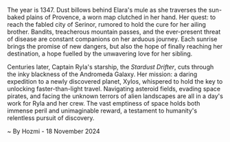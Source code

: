 
The year is 1347.  Dust billows behind Elara's mule as she traverses the sun-baked plains of Provence, a worn map clutched in her hand.  Her quest: to reach the fabled city of Serinor, rumored to hold the cure for her ailing brother.  Bandits, treacherous mountain passes, and the ever-present threat of disease are constant companions on her arduous journey.  Each sunrise brings the promise of new dangers, but also the hope of finally reaching her destination, a hope fuelled by the unwavering love for her sibling.


Centuries later, Captain Ryla's starship, the *Stardust Drifter*, cuts through the inky blackness of the Andromeda Galaxy.  Her mission: a daring expedition to a newly discovered planet, Xylos, whispered to hold the key to unlocking faster-than-light travel.  Navigating asteroid fields, evading space pirates, and facing the unknown terrors of alien landscapes are all in a day's work for Ryla and her crew. The vast emptiness of space holds both immense peril and unimaginable reward, a testament to humanity's relentless pursuit of discovery.

~ By Hozmi - 18 November 2024
